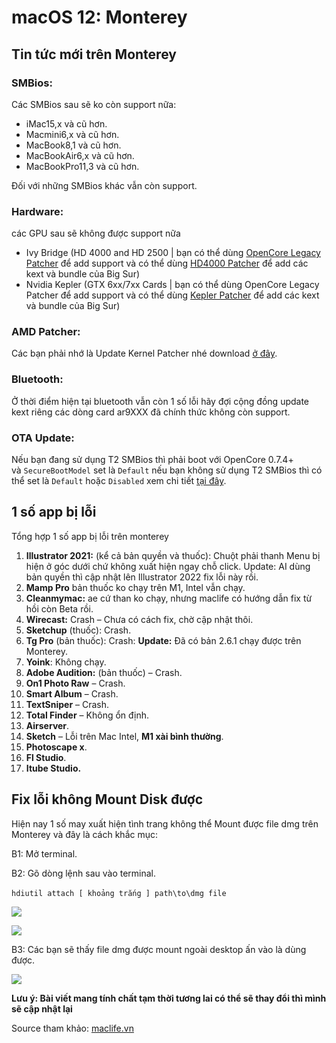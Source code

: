 # macOS 12: Monterey

## Tin tức mới trên Monterey

### SMBios:

Các SMBios sau sẽ ko còn support nữa:

- iMac15,x và cũ hơn.
- Macmini6,x và cũ hơn.
- MacBook8,1 và cũ hơn.
- MacBookAir6,x và cũ hơn.
- MacBookPro11,3 và cũ hơn.

Đối với những SMBios khác vẫn còn support.

### Hardware:

các GPU sau sẽ không được support nữa

- Ivy Bridge (HD 4000 and HD 2500 | bạn có thể dùng [OpenCore Legacy Patcher](https://github.com/dortania/OpenCore-Legacy-Patcher/releases) để add support và có thể dùng [HD4000 Patcher](https://github.com/chris1111/Patch-HD4000-Monterey) để add các kext và bundle của Big Sur)
- Nvidia Kepler (GTX 6xx/7xx Cards | bạn có thể dùng OpenCore Legacy Patcher để add support và có thể dùng [Kepler Patcher](https://github.com/chris1111/Geforce-Kepler-patcher) để add các kext và bundle của Big Sur)

### AMD Patcher:

Các bạn phải nhớ là Update Kernel Patcher nhé download [ở đây](https://github.com/AMD-OSX/AMD_Vanilla).

### Bluetooth:

Ở thời điểm hiện tại bluetooth vẫn còn 1 số lỗi hãy đợi cộng đồng update kext riêng các dòng card ar9XXX đã chính thức không còn support.

### OTA Update:

Nếu bạn đang sử dụng T2 SMBios thì phải boot với OpenCore 0.7.4+ và `SecureBootModel` set là `Default` nếu bạn không sử dụng T2 SMBios thì có thể set là `Default` hoặc `Disabled` xem chi tiết [tại đây](https://dortania.github.io/OpenCore-Post-Install/universal/security/applesecureboot.html#apecid).

## 1 số app bị lỗi

Tổng hợp 1 số app bị lỗi trên monterey

1. **Illustrator 2021:** (kể cả bản quyền và thuốc): Chuột phải thanh Menu bị hiện ở góc dưới chứ không xuất hiện ngay chỗ click. Update: AI dùng bản quyền thì cập nhật lên Illustrator 2022 fix lỗi này rồi.
2. **Mamp Pro** bản thuốc ko chạy trên M1, Intel vẫn chạy.
3. **Cleanmymac:** ae cứ than ko chạy, nhưng maclife có hướng dẫn fix từ hồi còn Beta rồi.
4. **Wirecast:** Crash – Chưa có cách fix, chờ cập nhật thôi.
5. **Sketchup** (thuốc): Crash.
6. **Tg Pro** (bản thuốc): Crash: **Update:** Đã có bản 2.6.1 chạy được trên Monterey.
7. **Yoink**: Không chạy.
8. **Adobe Audition:** (bản thuốc) – Crash.
9. **On1 Photo Raw** – Crash.
10. **Smart Album** – Crash.
11. **TextSniper** – Crash.
12. **Total Finder** – Không ổn định.
13. **Airserver**.
14. **Sketch** – Lỗi trên Mac Intel, **M1 xài bình thường**.
15. **Photoscape x**.
16. **Fl Studio**.
17. **Itube Studio.**

## Fix lỗi không Mount Disk được

Hiện nay 1 số may xuất hiện tình trang không thể Mount được file dmg trên Monterey và đây là cách khắc mục:

B1: Mở terminal.

B2: Gõ dòng lệnh sau vào terminal.

`hdiutil attach [ khoảng trắng ] path\to\dmg file` 

![](https://imgur.com/xGfUsX3.png)

![](https://imgur.com/yKYs3DM.png)

B3: Các bạn sẽ thấy file dmg được mount ngoài desktop ấn vào là dùng được.

![](https://imgur.com/HTkzDvU.png)

**Lưu ý: Bài viết mang tính chất tạm thời tương lai có thể sẽ thay đổi thì mình sẽ cập nhật lại**

Source tham khảo: [maclife.vn](http://maclife.vn/)
